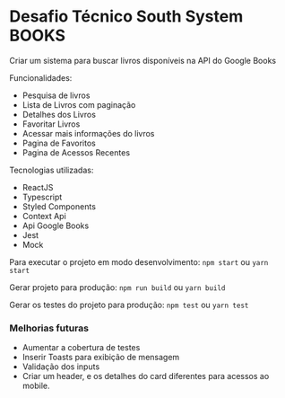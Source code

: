 # Desafio Técnico South System BOOKS

Criar um sistema para buscar livros disponíveis na API do Google Books

Funcionalidades:

 - Pesquisa de livros
 - Lista de Livros com paginação
 - Detalhes dos Livros 
 - Favoritar Livros
 - Acessar mais informações do livros
 - Pagina de Favoritos 
 - Pagina de Acessos Recentes
 
Tecnologias utilizadas:

 - ReactJS
 - Typescript
 - Styled Components
 - Context Api
 - Api Google Books
 - Jest
 - Mock

Para executar o projeto em modo desenvolvimento:
`npm start` ou `yarn start`

Gerar projeto para produção:
`npm run build` ou `yarn build`

Gerar os testes do projeto para produção:
`npm test` ou `yarn test`

### Melhorias futuras
- Aumentar a cobertura de testes
- Inserir Toasts para exibição de mensagem
- Validação dos inputs
- Criar um header, e os detalhes do card diferentes para acessos ao mobile.

